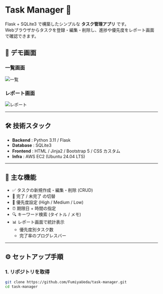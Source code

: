 # Task Manager 📝

Flask + SQLite3 で構築したシンプルな **タスク管理アプリ** です。  
Webブラウザからタスクを登録・編集・削除し、進捗や優先度をレポート画面で確認できます。  

## 🚀 デモ画面

### 一覧画面
![一覧](docs/screenshot_index.png)

### レポート画面
![レポート](docs/screenshot_report.png)

---

## 🛠 技術スタック

- **Backend** : Python 3.11 / Flask
- **Database** : SQLite3
- **Frontend** : HTML / Jinja2 / Bootstrap 5 / CSS カスタム
- **Infra** : AWS EC2 (Ubuntu 24.04 LTS)

---

## 📌 主な機能

- ✅ タスクの新規作成・編集・削除 (CRUD)
- 🔄 完了 / 未完了 の切替
- 🎯 優先度設定 (High / Medium / Low)
- ⏰ 期限日 + 時間の指定
- 🔍 キーワード検索 (タイトル / メモ)
- 📊 レポート画面で統計表示
  - 優先度別タスク数
  - 完了率のプログレスバー

---

## ⚙️ セットアップ手順

### 1. リポジトリを取得
```bash
git clone https://github.com/FumiyaUeda/task-manager.git
cd task-manager
